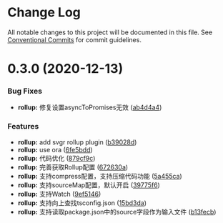 # Change Log

All notable changes to this project will be documented in this file.
See [Conventional Commits](https://conventionalcommits.org) for commit guidelines.

# 0.3.0 (2020-12-13)


### Bug Fixes

* **rollup:** 修复设置asyncToPromises无效 ([ab4d4a4](https://github.com/walrusjs/build/commit/ab4d4a418f55e0b71ff561d91dfffba543b72aa5))


### Features

* **rollup:** add svgr rollup plugin ([b39028d](https://github.com/walrusjs/build/commit/b39028dca6fc7e2d59c8e04d9b9a0e05d5571fcf))
* **rollup:** use ora ([6fe5bdd](https://github.com/walrusjs/build/commit/6fe5bdda16f1c0d5e44a301564eb0d29460dcacf))
* **rollup:** 代码优化 ([879cf9c](https://github.com/walrusjs/build/commit/879cf9c77be7c9ccb450099030d506eba9cbc0c2))
* **rollup:** 完善获取Rollup配置 ([672630a](https://github.com/walrusjs/build/commit/672630a1691f23f45ddc05a156193f86ba4cadcb))
* **rollup:** 支持compress配置，支持压缩代码功能 ([5a455ca](https://github.com/walrusjs/build/commit/5a455cab0d1b55616504b01636183c2f17f06345))
* **rollup:** 支持sourceMap配置，默认开启 ([39775f6](https://github.com/walrusjs/build/commit/39775f65f0530fffb16e6f56021c9c79a7657a19))
* **rollup:** 支持Watch ([9ef5146](https://github.com/walrusjs/build/commit/9ef5146a666ae2f77fa9d22f7ac4dcb18a151758))
* **rollup:** 支持向上查找tsconfig.json ([15bd3da](https://github.com/walrusjs/build/commit/15bd3da9c4ffb2a077e84c987eeda4ef5178c4ba))
* **rollup:** 支持读取package.json中的source字段作为输入文件 ([b13fecb](https://github.com/walrusjs/build/commit/b13fecb0507fdc4cbe4d0d8045426ca101af7983))
